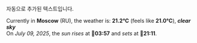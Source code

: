 
자동으로 추가된 텍스트입니다.

<!--START_SECTION:weather:moscow-->
Currently in **Moscow** (RU), the weather is: **21.2°C** (feels like **21.0°C**), ***clear sky***<br/>
On *July 09, 2025*, the *sun rises* at 🌅**03:57** and *sets* at 🌇**21:11**.
<!--END_SECTION:weather-->
